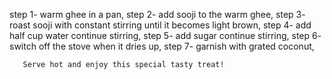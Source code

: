step 1- warm ghee in a pan,
step 2- add sooji to the warm ghee,
step 3- roast sooji with constant stirring until it becomes light brown,
step 4- add half cup water continue stirring, 
step 5- add sugar continue stirring, 
step 6- switch off the stove when it dries up, 
step 7- garnish with grated coconut, 

       Serve hot and enjoy this special tasty treat!